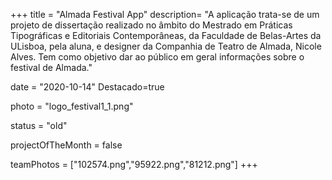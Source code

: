 +++
title = "Almada Festival App"
description= "A aplicação trata-se de um projeto de dissertação realizado no âmbito do Mestrado em Práticas Tipográficas e Editoriais Contemporâneas, da Faculdade de Belas-Artes da ULisboa, pela aluna, e designer da Companhia de Teatro de Almada, Nicole Alves. Tem como objetivo dar ao público em geral informações sobre o festival de Almada." 

date = "2020-10-14" 
Destacado=true 

photo = "logo_festival1_1.png" 

status = "old" 
 
projectOfTheMonth = false

teamPhotos = ["102574.png","95922.png","81212.png"] 
+++
